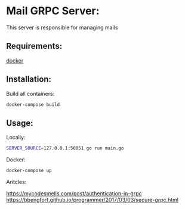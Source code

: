 Mail GRPC Server:
=================

This server is responsible for managing mails

Requirements:
-------------

[docker]()

Installation:
-------------
Build all containers:
```bash
docker-compose build
```

Usage:
------

Locally:
```bash
SERVER_SOURCE=127.0.0.1:50051 go run main.go
```

Docker:
```bash
docker-compose up
```

Aritcles:

https://mycodesmells.com/post/authentication-in-grpc
https://bbengfort.github.io/programmer/2017/03/03/secure-grpc.html
